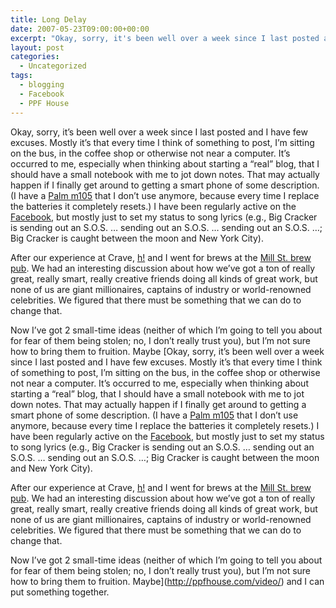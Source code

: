 ```yaml
---
title: Long Delay
date: 2007-05-23T09:00:00+00:00
excerpt: "Okay, sorry, it's been well over a week since I last posted and I have few excuses. Mostly it's that every time I"
layout: post
categories:
  - Uncategorized
tags:
  - blogging
  - Facebook
  - PPF House
---
```

Okay, sorry, it&#8217;s been well over a week since I last posted and I have few excuses. Mostly it&#8217;s that every time I think of something to post, I&#8217;m sitting on the bus, in the coffee shop or otherwise not near a computer. It&#8217;s occurred to me, especially when thinking about starting a &#8220;real&#8221; blog, that I should have a small notebook with me to jot down notes. That may actually happen if I finally get around to getting a smart phone of some description. (I have a [Palm m105](http://en.wikipedia.org/wiki/Palm_m100_series) that I don&#8217;t use anymore, because every time I replace the batteries it completely resets.) I have been regularly active on the [Facebook](http://www.facebook.com), but mostly just to set my status to song lyrics (e.g., Big Cracker is sending out an S.O.S. &#8230; sending out an S.O.S. &#8230; sending out an S.O.S. &#8230;; Big Cracker is caught between the moon and New York City).

After our experience at Crave, [h!](http://ppfhouse.com/art/century/) and I went for brews at the [Mill St. brew pub](http://www.millstreetbrewpub.ca/). We had an interesting discussion about how we&#8217;ve got a ton of really great, really smart, really creative friends doing all kinds of great work, but none of us are giant millionaires, captains of industry or world-renowned celebrities. We figured that there must be something that we can do to change that.

Now I&#8217;ve got 2 small-time ideas (neither of which I&#8217;m going to tell you about for fear of them being stolen; no, I don&#8217;t really trust you), but I&#8217;m not sure how to bring them to fruition. Maybe [Okay, sorry, it&#8217;s been well over a week since I last posted and I have few excuses. Mostly it&#8217;s that every time I think of something to post, I&#8217;m sitting on the bus, in the coffee shop or otherwise not near a computer. It&#8217;s occurred to me, especially when thinking about starting a &#8220;real&#8221; blog, that I should have a small notebook with me to jot down notes. That may actually happen if I finally get around to getting a smart phone of some description. (I have a [Palm m105](http://en.wikipedia.org/wiki/Palm_m100_series) that I don&#8217;t use anymore, because every time I replace the batteries it completely resets.) I have been regularly active on the [Facebook](http://www.facebook.com), but mostly just to set my status to song lyrics (e.g., Big Cracker is sending out an S.O.S. &#8230; sending out an S.O.S. &#8230; sending out an S.O.S. &#8230;; Big Cracker is caught between the moon and New York City).

After our experience at Crave, [h!](http://ppfhouse.com/art/century/) and I went for brews at the [Mill St. brew pub](http://www.millstreetbrewpub.ca/). We had an interesting discussion about how we&#8217;ve got a ton of really great, really smart, really creative friends doing all kinds of great work, but none of us are giant millionaires, captains of industry or world-renowned celebrities. We figured that there must be something that we can do to change that.

Now I&#8217;ve got 2 small-time ideas (neither of which I&#8217;m going to tell you about for fear of them being stolen; no, I don&#8217;t really trust you), but I&#8217;m not sure how to bring them to fruition. Maybe](http://ppfhouse.com/video/) and I can put something together.